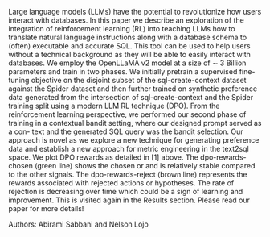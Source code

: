 Large language models (LLMs) have the potential to revolutionize how
users interact with databases. In this paper we describe an exploration of
the integration of reinforcement learning (RL) into teaching LLMs how to
translate natural language instructions along with a database schema to
(often) executable and accurate SQL. This tool can be used to help users
without a technical background as they will be able to easily interact with
databases. We employ the OpenLLaMA v2 model at a size of ∼ 3 Billion parameters 
and train in two phases. We initially pretrain a supervised
fine-tuning objective on the disjoint subset of the sql-create-context dataset
against the Spider dataset and then further trained on synthetic preference
data generated from the intersection of sql-create-context and the Spider
training split using a modern LLM RL technique (DPO). From the reinforcement learning 
perspective, we performed our second phase of training
in a contextual bandit setting, where our designed prompt served as a con-
text and the generated SQL query was the bandit selection. Our approach
is novel as we explore a new technique for generating preference data and
establish a new approach for metric engineering in the text2sql space.
We plot DPO rewards as detailed in [1] above. The dpo-rewards-chosen
(green line) shows the chosen or and is relatively stable compared to the
other signals. The dpo-rewards-reject (brown line) represents the rewards
associated with rejected actions or hypotheses. The rate of rejection is
decreasing over time which could be a sign of learning and improvement.
This is visited again in the Results section. Please read our paper for more details!

Authors: Abirami Sabbani and Nelson Lojo
